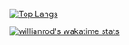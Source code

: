 [![Top Langs](https://github-readme-stats.vercel.app/api/top-langs/?username=zjiansun&layout=compact)](https://github.com/anuraghazra/github-readme-stats)

[![willianrod's wakatime stats](https://github-readme-stats.vercel.app/api/wakatime?username=zjians)](https://github.com/anuraghazra/github-readme-stats)
